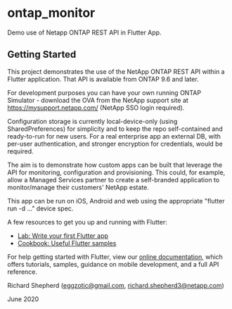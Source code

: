 # ontap_monitor

Demo use of Netapp ONTAP REST API in Flutter App.

## Getting Started

This project demonstrates the use of the NetApp ONTAP REST API within a Flutter application. That API is available from ONTAP 9.6 and later.

For development purposes you can have your own running ONTAP Simulator - download the OVA from the NetApp support site at https://mysupport.netapp.com/ (NetApp SSO login required).

Configuration storage is currently local-device-only (using SharedPreferences) for simplicity and to keep the repo self-contained and ready-to-run for new users. For a real enterprise app an external DB, with per-user authentication, and stronger encryption for credentials, would be required.

The aim is to demonstrate how custom apps can be built that leverage the API for monitoring, configuration and provisioning. This could, for example, allow a Managed Services partner to create a self-branded application to monitor/manage their customers' NetApp estate.

This app can be run on iOS, Android and web using the appropriate "flutter run -d ..." device spec.

A few resources to get you up and running with Flutter:

- [Lab: Write your first Flutter app](https://flutter.dev/docs/get-started/codelab)
- [Cookbook: Useful Flutter samples](https://flutter.dev/docs/cookbook)

For help getting started with Flutter, view our
[online documentation](https://flutter.dev/docs), which offers tutorials,
samples, guidance on mobile development, and a full API reference.

Richard Shepherd (eggzotic@gmail.com, richard.shepherd3@netapp.com)

June 2020